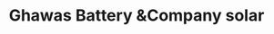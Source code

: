 ---
title: "Ghawas Battery &Company solar"
url: /karachi/ghawas-battery-andcompany-solar/
shop: shop
---